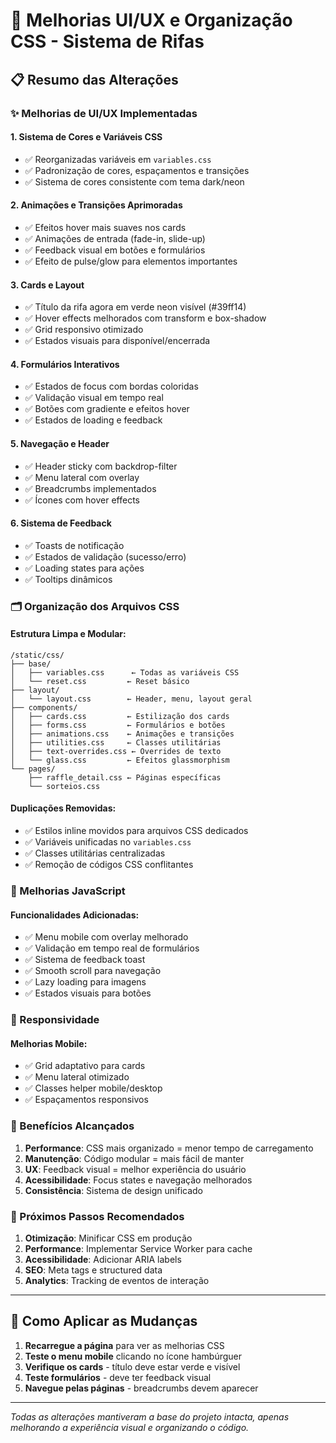 # 🎨 Melhorias UI/UX e Organização CSS - Sistema de Rifas

## 📋 Resumo das Alterações

### ✨ Melhorias de UI/UX Implementadas

#### 1. **Sistema de Cores e Variáveis CSS**
- ✅ Reorganizadas variáveis em `variables.css`
- ✅ Padronização de cores, espaçamentos e transições
- ✅ Sistema de cores consistente com tema dark/neon

#### 2. **Animações e Transições Aprimoradas**
- ✅ Efeitos hover mais suaves nos cards
- ✅ Animações de entrada (fade-in, slide-up)
- ✅ Feedback visual em botões e formulários
- ✅ Efeito de pulse/glow para elementos importantes

#### 3. **Cards e Layout**
- ✅ Título da rifa agora em verde neon visível (#39ff14)
- ✅ Hover effects melhorados com transform e box-shadow
- ✅ Grid responsivo otimizado
- ✅ Estados visuais para disponível/encerrada

#### 4. **Formulários Interativos**
- ✅ Estados de focus com bordas coloridas
- ✅ Validação visual em tempo real
- ✅ Botões com gradiente e efeitos hover
- ✅ Estados de loading e feedback

#### 5. **Navegação e Header**
- ✅ Header sticky com backdrop-filter
- ✅ Menu lateral com overlay
- ✅ Breadcrumbs implementados
- ✅ Ícones com hover effects

#### 6. **Sistema de Feedback**
- ✅ Toasts de notificação
- ✅ Estados de validação (sucesso/erro)
- ✅ Loading states para ações
- ✅ Tooltips dinâmicos

### 🗂️ Organização dos Arquivos CSS

#### **Estrutura Limpa e Modular:**
```
/static/css/
├── base/
│   ├── variables.css      ← Todas as variáveis CSS
│   └── reset.css         ← Reset básico
├── layout/
│   └── layout.css        ← Header, menu, layout geral
├── components/
│   ├── cards.css         ← Estilização dos cards
│   ├── forms.css         ← Formulários e botões
│   ├── animations.css    ← Animações e transições
│   ├── utilities.css     ← Classes utilitárias
│   ├── text-overrides.css ← Overrides de texto
│   └── glass.css         ← Efeitos glassmorphism
└── pages/
    ├── raffle_detail.css ← Páginas específicas
    └── sorteios.css
```

#### **Duplicações Removidas:**
- ✅ Estilos inline movidos para arquivos CSS dedicados
- ✅ Variáveis unificadas no `variables.css`
- ✅ Classes utilitárias centralizadas
- ✅ Remoção de códigos CSS conflitantes

### 🔧 Melhorias JavaScript

#### **Funcionalidades Adicionadas:**
- ✅ Menu mobile com overlay melhorado
- ✅ Validação em tempo real de formulários
- ✅ Sistema de feedback toast
- ✅ Smooth scroll para navegação
- ✅ Lazy loading para imagens
- ✅ Estados visuais para botões

### 📱 Responsividade

#### **Melhorias Mobile:**
- ✅ Grid adaptativo para cards
- ✅ Menu lateral otimizado
- ✅ Classes helper mobile/desktop
- ✅ Espaçamentos responsivos

### 🎯 Benefícios Alcançados

1. **Performance**: CSS mais organizado = menor tempo de carregamento
2. **Manutenção**: Código modular = mais fácil de manter
3. **UX**: Feedback visual = melhor experiência do usuário
4. **Acessibilidade**: Focus states e navegação melhorados
5. **Consistência**: Sistema de design unificado

### 🚀 Próximos Passos Recomendados

1. **Otimização**: Minificar CSS em produção
2. **Performance**: Implementar Service Worker para cache
3. **Acessibilidade**: Adicionar ARIA labels
4. **SEO**: Meta tags e structured data
5. **Analytics**: Tracking de eventos de interação

---

## 📝 Como Aplicar as Mudanças

1. **Recarregue a página** para ver as melhorias CSS
2. **Teste o menu mobile** clicando no ícone hambúrguer
3. **Verifique os cards** - título deve estar verde e visível
4. **Teste formulários** - deve ter feedback visual
5. **Navegue pelas páginas** - breadcrumbs devem aparecer

---

*Todas as alterações mantiveram a base do projeto intacta, apenas melhorando a experiência visual e organizando o código.*
